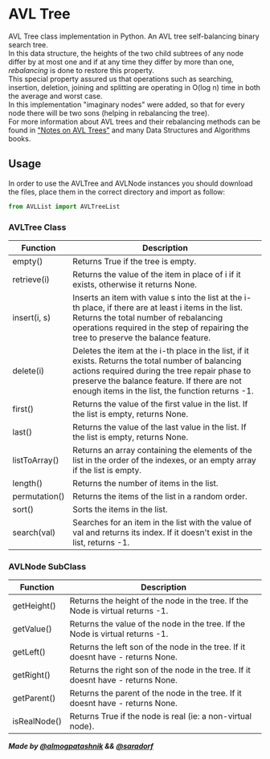 # AVL Tree   
AVL Tree class implementation in Python. An AVL tree self-balancing binary search tree.   
In this data structure, the heights of the two child subtrees of any node differ by at most one and if at any time 
they differ by more than one, *rebalancing* is done to restore this property.   
This special property assured us that operations such as searching, insertion, deletion, joining and splitting 
are operating in  O(log n) time in both the average and worst case.    
In this implementation "imaginary nodes" were added, so that for every node there will be two 
sons (helping in rebalancing the tree).    
For more information about AVL trees and their rebalancing methods can be found in ["Notes on AVL Trees"](Notes_on_AVL_Trees.pdf)
and many Data Structures and Algorithms books.

## Usage
In order to use the AVLTree and AVLNode instances you should download the files, place them in the correct directory 
and import as follow:
```python
from AVLList import AVLTreeList
```

### AVLTree Class
| Function       | Description                                                                                                                                                               |
| -------------- | ------------------------------------------------------------------------------------------------------------------------------------------------------------------------- |
| empty()        | Returns True if the tree is empty.                                                                                                                                      |
| retrieve(i)    | Returns the value of the item in place of i if it exists, otherwise it returns None.                                                                                     |
| insert(i, s)   | Inserts an item with value s into the list at the i-th place, if there are at least i items in the list. Returns the total number of rebalancing operations required in the step of repairing the tree to preserve the balance feature. |
| delete(i)      | Deletes the item at the i-th place in the list, if it exists. Returns the total number of balancing actions required during the tree repair phase to preserve the balance feature. If there are not enough items in the list, the function returns -1. |
| first()        | Returns the value of the first value in the list. If the list is empty, returns None.                                                                                   |
| last()         | Returns the value of the last value in the list. If the list is empty, returns None.                                                                                    |
| listToArray()  | Returns an array containing the elements of the list in the order of the indexes, or an empty array if the list is empty.                                              |
| length()       | Returns the number of items in the list.                                                                                                                                  |
| permutation()  | Returns the items of the list in a random order.                                                                                                                          |
| sort()         | Sorts the items in the list.                                                                                                                                             |
| search(val)    | Searches for an item in the list with the value of val and returns its index. If it doesn't exist in the list, returns -1.                                               |



### AVLNode SubClass
| Function         | Description                                                        |
|------------------|--------------------------------------------------------------------|
| getHeight()       | Returns the height of the node in the tree. If the Node is virtual returns -1.                                  |
| getValue()       | Returns the value of the node in the tree. If the Node is virtual returns -1.                                  |
| getLeft()        | Returns the left son of the node in the tree. If it doesnt have - returns None.    |
| getRight()        | Returns the right son of the node in the tree. If it doesnt have - returns None.    |
| getParent()       | Returns the parent of the node in the tree. If it doesnt have - returns None.   |
| isRealNode()     | Returns True if the node is real (ie: a non-virtual node).                               |



***Made by [@almogpatashnik](https://github.com/almogpatashnik) && [@saradorf](https://github.com/saradorf)***
